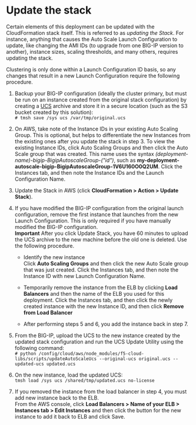Update the stack
================

Certain elements of this deployment can be updated with the CloudFormation stack itself. This is referred to as *updating the Stack*. For instance, anything that causes the Auto Scale Launch Configuration to update, like changing the AMI IDs (to upgrade from one BIG-IP version to another), instance sizes, scaling thresholds, and many others, requires updating the stack. 

Clustering is only done within a Launch Configuration ID basis, so any changes that result in a new Launch Configuration require the following procedure.

  1.  Backup your BIG-IP configuration (ideally the cluster primary, but must be run on an instance created from the original stack configuration) by creating a [UCS](https://support.f5.com/csp/article/K13132) archive and store it in a secure location (such as the S3 bucket created by this solution):<br> ```# tmsh save /sys ucs /var/tmp/original.ucs```
  
  2.  On AWS, take note of the Instance IDs in your existing Auto Scaling Group. This is optional, but helps to differentiate the new Instances from the existing ones after you update the stack in step 3. To view the existing Instance IDs, click Auto Scaling Groups and then click the Auto Scale group that was created. This name uses the syntax *(deployment-name)-bigip-BigipAutoscaleGroup-("id")*, such as **my-deployment-autoscale-bigip-BigipAutoscaleGroup-1V6U160O0Q2UM**.  Click the Instances tab, and then note the Instance IDs and the Launch Configuration Name.  

  3. Update the Stack in AWS (click **CloudFormation > Action > Update Stack**).  

  4. If you have modified the BIG-IP configuration from the original launch configuration, remove the first instance that launches from the new Launch Configuration. This is only required if you have manually modified the BIG-IP configuration.<br> **Important** After you click Update Stack, you have 60 minutes to upload the UCS archive to the new machine before the old one is deleted. Use the following procedure.

     - Identify the new instance<br>
     Click **Auto Scaling Groups** and then click the new Auto Scale group that was just created. Click the Instances tab, and then note the Instance ID with new Launch Configuration Name.  
  
     -  Temporarily remove the instance from the ELB by clicking **Load Balancers** and then the name of the ELB you used for this deployment. Click the Instances tab,  and then click the newly created instance with the new Instance ID, and then click **Remove from Load Balancer**
     -  After performing steps 5 and 6, you add the instance back in step 7.

  5. From the BIG-IP, upload the UCS to the new instance created by the updated stack configuration and run the UCS Update Utility using the following command:<br> ```# python /config/cloud/aws/node_modules/f5-cloud-libs/scripts/updateAutoScaleUcs --original-ucs original.ucs --updated-ucs updated.ucs```

  6. On the new instance, load the updated UCS:<br> ```tmsh load /sys ucs /shared/tmp/updated.ucs no-license```

  7. If you removed the instance from the load balancer in step 4, you must add new instance back to the ELB.<br>
  From the AWS console, click **Load Balancers > Name of your ELB > Instances tab > Edit Instances** and then click the button for the new instance to add it back to ELB and click Save.

